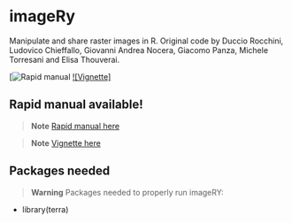 # imageRy

Manipulate and share raster images in R.
Original code by Duccio Rocchini, Ludovico Chieffallo, Giovanni Andrea Nocera, Giacomo Panza, Michele Torresani and Elisa Thouverai.

<!-- badges: start -->
[![Rapid manual](https://htmlpreview.github.io/?https://github.com/ducciorocchini/imageRy/blob/main/imageRy_rapid_manual.html)
[![Vignette]](https://htmlpreview.github.io/?https://github.com/ducciorocchini/imageRy/blob/main/vignette.html)
<!-- badges: end -->

## Rapid manual available!

> **Note**
[Rapid manual here](https://htmlpreview.github.io/?https://github.com/ducciorocchini/imageRy/blob/main/imageRy_rapid_manual.html)

> **Note**
[Vignette here](https://htmlpreview.github.io/?https://github.com/ducciorocchini/imageRy/blob/main/vignette.html)

## Packages needed

> **Warning**
> Packages needed to properly run imageRY:
+ library(terra)
